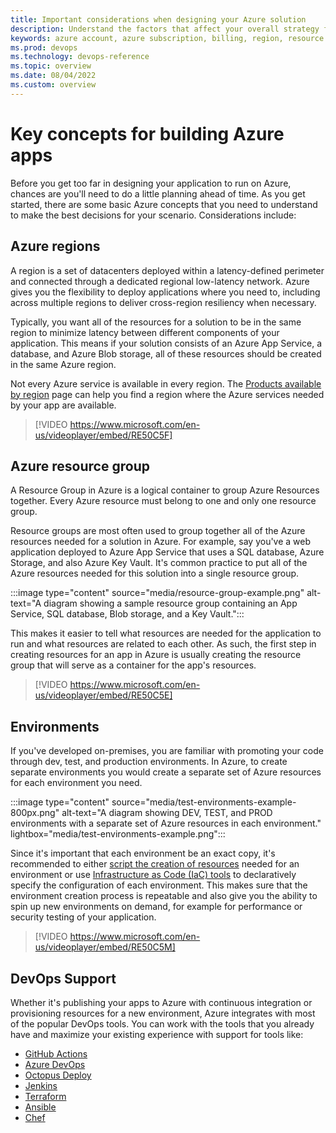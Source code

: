 ```yaml
---
title: Important considerations when designing your Azure solution
description: Understand the factors that affect your overall strategy for designing an Azure solution.
keywords: azure account, azure subscription, billing, region, resource groups
ms.prod: devops
ms.technology: devops-reference
ms.topic: overview
ms.date: 08/04/2022
ms.custom: overview
---
```


# Key concepts for building Azure apps

Before you get too far in designing your application to run on Azure, chances are you'll need to do a little planning ahead of time.  As you get started, there are some basic Azure concepts that you need to understand to make the best decisions for your scenario.  Considerations include:

## Azure regions

A region is a set of datacenters deployed within a latency-defined perimeter and connected through a dedicated regional low-latency network. Azure gives you the flexibility to deploy applications where you need to, including across multiple regions to deliver cross-region resiliency when necessary.

Typically, you want all of the resources for a solution to be in the same region to minimize latency between different components of your application.  This means if your solution consists of an Azure App Service, a database, and Azure Blob storage, all of these resources should be created in the same Azure region.

Not every Azure service is available in every region.  The [Products available by region](https://azure.microsoft.com/global-infrastructure/services/?products=all) page can help you find a region where the Azure services needed by your app are available.


> [!VIDEO https://www.microsoft.com/en-us/videoplayer/embed/RE50C5F]


## Azure resource group

A Resource Group in Azure is a logical container to group Azure Resources together.  Every Azure resource must belong to one and only one resource group.

Resource groups are most often used to group together all of the Azure resources needed for a solution in Azure.  For example, say you've a web application deployed to Azure App Service that uses a SQL database, Azure Storage, and also Azure Key Vault.  It's common practice to put all of the Azure resources needed for this solution into a single resource group.  

:::image type="content" source="media/resource-group-example.png" alt-text="A diagram showing a sample resource group containing an App Service, SQL database, Blob storage, and a Key Vault.":::

This makes it easier to tell what resources are needed for the application to run and what resources are related to each other.  As such, the first step in creating resources for an app in Azure is usually creating the resource group that will serve as a container for the app's resources.


> [!VIDEO https://www.microsoft.com/en-us/videoplayer/embed/RE50C5E]


## Environments

If you've developed on-premises, you are familiar with promoting your code through dev, test, and production environments. In Azure, to create separate environments you would create a separate set of Azure resources for each environment you need.  

:::image type="content" source="media/test-environments-example-800px.png" alt-text="A diagram showing DEV, TEST, and PROD environments with a separate set of Azure resources in each environment." lightbox="media/test-environments-example.png":::

Since it's important that each environment be an exact copy, it's recommended to either [script the creation of resources](./azure-developer-create-resources.md#command-line-tools) needed for an environment or use [Infrastructure as Code (IaC) tools](./azure-developer-create-resources.md#infrastructure-as-code-tools) to declaratively specify the configuration of each environment.  This makes sure that the environment creation process is repeatable and also give you the ability to spin up new environments on demand, for example for performance or security testing of your application.


> [!VIDEO https://www.microsoft.com/en-us/videoplayer/embed/RE50C5M]


## DevOps Support

Whether it's publishing your apps to Azure with continuous integration or provisioning resources for a new environment, Azure integrates with most of the popular DevOps tools. You can work with the tools that you already have and maximize your existing experience with support for tools like:

- [GitHub Actions](../github/github-actions.md)
- [Azure DevOps](/azure/devops/)
- [Octopus Deploy](https://octopus.com/docs/infrastructure/deployment-targets/azure)
- [Jenkins](../jenkins/index.yml)
- [Terraform](../terraform/index.yml)
- [Ansible](../ansible/index.yml)
- [Chef](https://docs.chef.io/azure_portal)
